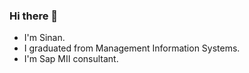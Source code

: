 ### Hi there 👋

- I'm Sinan.
- I graduated from Management Information Systems.
- I'm Sap MII consultant.

